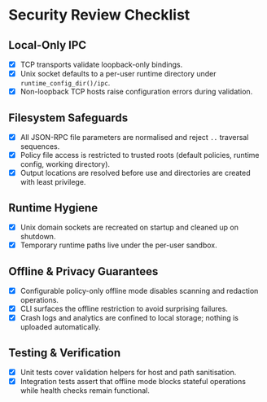 # Security Review Checklist

## Local-Only IPC
- [x] TCP transports validate loopback-only bindings.
- [x] Unix socket defaults to a per-user runtime directory under `runtime_config_dir()/ipc`.
- [x] Non-loopback TCP hosts raise configuration errors during validation.

## Filesystem Safeguards
- [x] All JSON-RPC file parameters are normalised and reject `..` traversal sequences.
- [x] Policy file access is restricted to trusted roots (default policies, runtime config, working directory).
- [x] Output locations are resolved before use and directories are created with least privilege.

## Runtime Hygiene
- [x] Unix domain sockets are recreated on startup and cleaned up on shutdown.
- [x] Temporary runtime paths live under the per-user sandbox.

## Offline & Privacy Guarantees
- [x] Configurable policy-only offline mode disables scanning and redaction operations.
- [x] CLI surfaces the offline restriction to avoid surprising failures.
- [x] Crash logs and analytics are confined to local storage; nothing is uploaded automatically.

## Testing & Verification
- [x] Unit tests cover validation helpers for host and path sanitisation.
- [x] Integration tests assert that offline mode blocks stateful operations while health checks remain functional.
